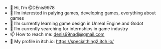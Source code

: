 - 👋 Hi, I’m @DEnis9978
- 👀 I’m interested in palying games, developing games, everything about games
- 🌱 I’m currently learning game design in Unreal Engine and Godot
- 💞️ I’m currently searching for internships in game industry
- 📫 How to reach me: denis99nadi@gmail.com
- 👀 My profile in itch.io: https://specialthing2.itch.io/
<!---
DEnis9978/DEnis9978 is a ✨ special ✨ repository because its `README.md` (this file) appears on your GitHub profile.
You can click the Preview link to take a look at your changes.
--->
